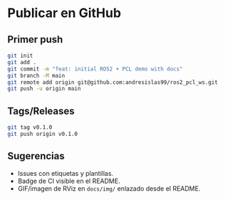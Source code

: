 # Publicar en GitHub

## Primer push
```bash
git init
git add .
git commit -m "feat: initial ROS2 + PCL demo with docs"
git branch -M main
git remote add origin git@github.com:andresislas99/ros2_pcl_ws.git
git push -u origin main
```

## Tags/Releases
```bash
git tag v0.1.0
git push origin v0.1.0
```

## Sugerencias
- Issues con etiquetas y plantillas.
- Badge de CI visible en el README.
- GIF/imagen de RViz en `docs/img/` enlazado desde el README.
